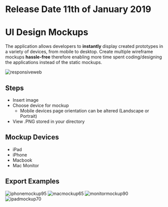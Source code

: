 # Release Date 11th of January 2019

# UI Design Mockups
The application allows developers to **instantly** display created prototypes in a variety of devices, from mobile to desktop. Create multiple wireframe mockups **hassle-free** therefore enabling more time spent coding/designing the applications instead of the static mockups.

![responsiveweb](https://user-images.githubusercontent.com/38426388/50747032-b7e97400-1229-11e9-8122-8fe2833d1f1e.png)

## Steps
- Insert image
- Choose device for mockup
  - Mobile devices page orientation can be altered 
      (Landscape or Portrait)
- View .PNG stored in your directory

## Mockup Devices
- iPad 
- iPhone
- Macbook
- Mac Monitor

## Export Examples 
![iphonemockup95](https://user-images.githubusercontent.com/38426388/50903689-5d613b00-1416-11e9-9116-69a5138fd744.png)
![macmockup65](https://user-images.githubusercontent.com/38426388/50903690-5df9d180-1416-11e9-9b2c-1bacff9f9f32.png)
![monitormockup90](https://user-images.githubusercontent.com/38426388/50903691-5df9d180-1416-11e9-84f6-7256103b9bfa.png)
![ipadmockup70](https://user-images.githubusercontent.com/38426388/50903692-5df9d180-1416-11e9-82da-5d47607e7011.png)
